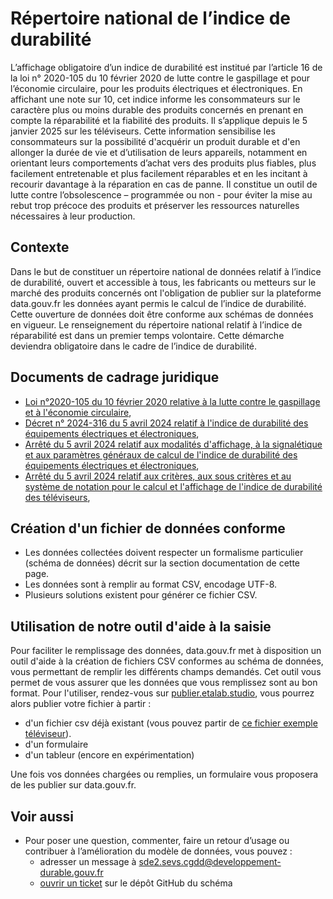 # Répertoire national de l’indice de durabilité 

L’affichage obligatoire d’un indice de durabilité est institué par l’article 16 de la loi n° 2020-105 du 10 février 2020 de lutte contre le gaspillage et pour l’économie circulaire, pour les produits électriques et électroniques. En affichant une note sur 10, cet indice informe les consommateurs sur le caractère plus ou moins durable des produits concernés en prenant en compte la réparabilité et la fiabilité des produits. Il s’applique depuis le 5 janvier 2025 sur les téléviseurs.
Cette information sensibilise les consommateurs sur la possibilité d'acquérir un produit durable et d'en allonger la durée de vie et d’utilisation de leurs appareils, notamment en orientant leurs comportements d’achat vers des produits plus fiables, plus facilement entretenable et plus facilement réparables et en les incitant à recourir davantage à la réparation en cas de panne.
Il constitue un outil de lutte contre l’obsolescence – programmée ou non - pour éviter la mise au rebut trop précoce des produits et préserver les ressources naturelles nécessaires à leur production.


## Contexte
Dans le but de constituer un répertoire national de données relatif à l’indice de durabilité, ouvert et accessible à tous, les fabricants ou metteurs sur le marché des produits concernés ont l'obligation de publier sur la plateforme data.gouv.fr les données ayant permis le calcul de l’indice de durabilité. Cette ouverture de données doit être conforme aux schémas de données en vigueur.
Le renseignement du répertoire national relatif à l’indice de réparabilité est dans un premier temps volontaire. Cette démarche deviendra obligatoire dans le cadre de l’indice de durabilité.

## Documents de cadrage juridique
- [Loi n°2020-105 du 10 février 2020 relative à la lutte contre le gaspillage et à l'économie circulaire](https://www.legifrance.gouv.fr/loda/id/JORFTEXT000041553759),
- [Décret n° 2024-316 du 5 avril 2024 relatif à l'indice de durabilité des équipements électriques et électroniques](https://www.legifrance.gouv.fr/jorf/id/JORFTEXT000049375942),
- [Arrêté du 5 avril 2024 relatif aux modalités d'affichage, à la signalétique et aux paramètres généraux de calcul de l'indice de durabilité des équipements électriques et électroniques](https://www.legifrance.gouv.fr/jorf/id/JORFTEXT000049376179),
- [Arrêté du 5 avril 2024 relatif aux critères, aux sous critères et au système de notation pour le calcul et l'affichage de l'indice de durabilité des téléviseurs](https://www.legifrance.gouv.fr/jorf/id/JORFTEXT000049376202),


## Création d'un fichier de données conforme
* Les données collectées doivent respecter un formalisme particulier (schéma de données) décrit sur la section documentation de cette page.
* Les données sont à remplir au format CSV, encodage UTF-8.
* Plusieurs solutions existent pour générer ce fichier CSV.

## Utilisation de notre outil d'aide à la saisie
Pour faciliter le remplissage des données, data.gouv.fr met à disposition un outil d'aide à la création de fichiers CSV conformes au schéma de données, vous permettant de remplir les différents champs demandés. Cet outil vous permet de vous assurer que les données que vous remplissez sont au bon format. Pour l'utiliser, rendez-vous sur [publier.etalab.studio](https://publier.etalab.studio/fr/select?schema=etalab%2Findice-durabilite-televiseur), vous pourrez alors publier votre fichier à partir : 
- d'un fichier csv déjà existant (vous pouvez partir de [ce fichier exemple téléviseur](https://github.com/etalab/schema-indice-durabilite/blob/main/televiseur/exemple-valide.csv)).
- d'un formulaire
- d'un tableur (encore en expérimentation)

Une fois vos données chargées ou remplies, un formulaire vous proposera de les publier sur data.gouv.fr.

## Voir aussi
- Pour poser une question, commenter, faire un retour d’usage ou contribuer à l’amélioration du modèle de données, vous pouvez :
    - adresser un message à sde2.sevs.cgdd@developpement-durable.gouv.fr
    - [ouvrir un ticket](https://github.com/etalab/schema-indice-durabilite/issues) sur le dépôt GitHub du schéma
